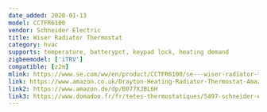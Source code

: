 ```yaml
---
date_added: 2020-01-13
model: CCTFR6100
vendor: Schneider Electric 
title: Wiser Radiator Thermostat
category: hvac
supports: temperature, batterypct, keypad lock, heating demand
zigbeemodel: ['iTRV']
compatible: [z2m]
mlink: https://www.se.com/ww/en/product/CCTFR6100/se---wiser-radiator-thermostat/
link: https://www.amazon.co.uk/Drayton-Heating-Radiator-Thermostat-Amazon/dp/B075GNG6QF
link2: https://www.amazon.de/dp/B077XJBL6H
link3: https://www.domadoo.fr/fr/tetes-thermostatiques/5497-schneider-electric-tete-de-vanne-thermostatique-connectee-zigbee-30-wiser-3606489582821.html
---
```

